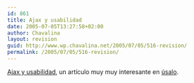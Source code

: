 ```yaml
---
id: 861
title: Ajax y usabilidad
date: 2005-07-05T13:27:58+02:00
author: Chavalina
layout: revision
guid: http://www.wp.chavalina.net/2005/07/05/516-revision/
permalink: /2005/07/05/516-revision/
---
```

<a href="http://usalo.blogspot.com/2005/07/ajax-y-usabilidad.html" target="_blank">Ajax y usabilidad</a>, un artículo muy muy interesante en <a href="http://usalo.blogspot.com/" target="_blank">úsalo</a>.